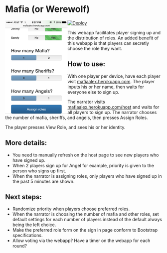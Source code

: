 # Mafia (or Werewolf)
<img src="https://raw.githubusercontent.com/aok1425/mafia-werewolf/master/screenshot.png" align="left" width="200">

[![Deploy](https://www.herokucdn.com/deploy/button.png)](https://heroku.com/deploy?template=https://github.com/aok1425/mafia-werewolf)

This webapp facilitates player signing up and the distribution of roles. An added benefit of this webapp is that players can secretly choose the role they want.

## How to use:
With one player per device, have each player visit [mafiaalex.herokuapp.com](mafiaalex.herokuapp.com). The player inputs his or her name, then waits for everyone else to sign up. 

The narrator visits [mafiaalex.herokuapp.com/host](mafiaalex.herokuapp.com/host) and waits for all players to sign up. The narrator chooses the number of mafia, sheriffs, and angels, then presses Assign Roles.

The player presses View Role, and sees his or her identity.

## More details:

* You need to manually refresh on the host page to see new players who have signed up.
* When 2 players sign up for Angel for example, priority is given to the person who signs up first.
* When the narrator is assigning roles, only players who have signed up in the past 5 minutes are shown.

## Next steps:
* Randomize priority when players choose preferred roles.
* When the narrator is choosing the number of mafia and other roles, set default settings for each number of players instead of the default always being the left choice.
* Make the preferred role form on the sign in page conform to Bootstrap specifications.
* Allow voting via the webapp? Have a timer on the webapp for each round?
